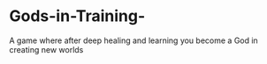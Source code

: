 # Gods-in-Training-
A game where after deep healing and learning you become a God in creating new worlds 
